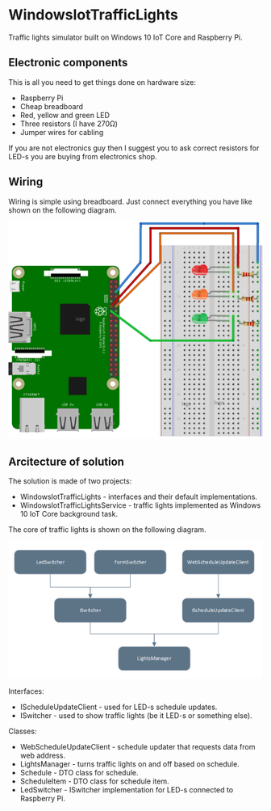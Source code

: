 ﻿# WindowsIotTrafficLights
Traffic lights simulator built on Windows 10 IoT Core and Raspberry Pi.

## Electronic components
This is all you need to get things done on hardware size:

* Raspberry Pi
* Cheap breadboard
* Red, yellow and green LED
* Three resistors (I have 270Ω)
* Jumper wires for cabling

If you are not electronics guy then I suggest you to ask correct resistors for LED-s you are buying from electronics shop.

## Wiring
Wiring is simple using breadboard. Just connect everything you have like shown on the following diagram.

![Traffic lights wiring](raspberry-pi-traffic-lights.png)

## Arcitecture of solution
The solution is made of two projects:

* WindowsIotTrafficLights - interfaces and their default implementations.
* WindowsIotTrafficLightsService - traffic lights implemented as Windows 10 IoT Core background task.

The core of traffic lights is shown on the following diagram.

![Traffic lights architecture](raspberry-pi-traffic-lights-diagram.png)

Interfaces:

* IScheduleUpdateClient - used for LED-s schedule updates.
* ISwitcher - used to show traffic lights (be it LED-s or something else).

Classes:

* WebScheduleUpdateClient - schedule updater that requests data from web address.
* LightsManager - turns traffic lights on and off based on schedule.
* Schedule - DTO class for schedule.
* ScheduleItem - DTO class for schedule item.
* LedSwitcher - ISwitcher implementation for LED-s connected to Raspberry Pi.
